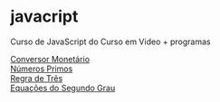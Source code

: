 # javacript
 Curso de JavaScript do Curso em Video + programas

<a href="https://ccostafrias.github.io/javacript/programas/conversorMonetário.html">Conversor Monetário</a>
<br>
<a href="https://ccostafrias.github.io/javacript/programas/numPrimos.html">Números Primos</a>
<br>
<a href="https://ccostafrias.github.io/javacript/programas/regraTres.html">Regra de Três</a>
<br>
<a href="https://ccostafrias.github.io/javacript/programas/segundoGrau.html">Equações do Segundo Grau</a>

